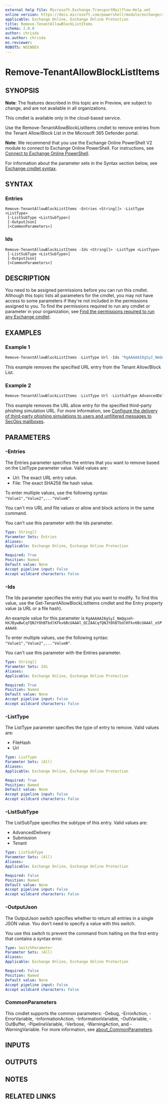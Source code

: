 ```yaml
---
external help file: Microsoft.Exchange.TransportMailflow-Help.xml
online version: https://docs.microsoft.com/powershell/module/exchange/remove-tenantallowblocklistitems
applicable: Exchange Online, Exchange Online Protection
title: Remove-TenantAllowBlockListItems
schema: 2.0.0
author: chrisda
ms.author: chrisda
ms.reviewer:
ROBOTS: NOINDEX
---
```


# Remove-TenantAllowBlockListItems

## SYNOPSIS
**Note**: The features described in this topic are in Preview, are subject to change, and are not available in all organizations.

This cmdlet is available only in the cloud-based service.

Use the Remove-TenantAllowBlockListItems cmdlet to remove entries from the Tenant Allow/Block List in the Microsoft 365 Defender portal.

**Note**: We recommend that you use the Exchange Online PowerShell V2 module to connect to Exchange Online PowerShell. For instructions, see [Connect to Exchange Online PowerShell](https://docs.microsoft.com/powershell/exchange/connect-to-exchange-online-powershell).

For information about the parameter sets in the Syntax section below, see [Exchange cmdlet syntax](https://docs.microsoft.com/powershell/exchange/exchange-cmdlet-syntax).

## SYNTAX

### Entries
```
Remove-TenantAllowBlockListItems -Entries <String[]> -ListType <ListType>
 [-ListSubType <ListSubType>]
 [-OutputJson]
 [<CommonParameters>]
```

### Ids
```
Remove-TenantAllowBlockListItems -Ids <String[]> -ListType <ListType>
 [-ListSubType <ListSubType>]
 [-OutputJson]
 [<CommonParameters>]
```

## DESCRIPTION
You need to be assigned permissions before you can run this cmdlet. Although this topic lists all parameters for the cmdlet, you may not have access to some parameters if they're not included in the permissions assigned to you. To find the permissions required to run any cmdlet or parameter in your organization, see [Find the permissions required to run any Exchange cmdlet](https://docs.microsoft.com/powershell/exchange/find-exchange-cmdlet-permissions).

## EXAMPLES

### Example 1
```powershell
Remove-TenantAllowBlockListItems -ListType Url -Ids "RgAAAAAI8gSyI_NmQqzeh-HXJBywBwCqfQNJY8hBTbdlKFkv6BcUAAAl_QCZAACqfQNJY8hBTbdlKFkv6BcUAAAl_oSPAAAA0l"
```

This example removes the specified URL entry from the Tenant Allow/Block List.

### Example 2
```powershell
Remove-TenantAllowBlockListItems -ListType Url -ListSubType AdvancedDelivery -Entries phishing.fabrikam.com
```

This example removes the URL allow entry for the specified third-party phishing simulation URL. For more information, see [Configure the delivery of third-party phishing simulations to users and unfiltered messages to SecOps mailboxes](https://docs.microsoft.com/microsoft-365/security/office-365-security/configure-advanced-delivery).

## PARAMETERS

### -Entries
The Entries parameter specifies the entries that you want to remove based on the ListType parameter value. Valid values are:

- Url: The exact URL entry value.
- File: The exact SHA256 file hash value.

To enter multiple values, use the following syntax: `"Value1","Value2",..."ValueN"`.

You can't mix URL and file values or allow and block actions in the same command.

You can't use this parameter with the Ids parameter.

```yaml
Type: String[]
Parameter Sets: Entries
Aliases:
Applicable: Exchange Online, Exchange Online Protection

Required: True
Position: Named
Default value: None
Accept pipeline input: False
Accept wildcard characters: False
```

### -Ids
The Ids parameter specifies the entry that you want to modify. To find this value, use the Get-TenantAllowBlockListItems cmdlet and the Entry property value (a URL or a file hash).

An example value for this parameter is `RgAAAAAI8gSyI_NmQqzeh-HXJBywBwCqfQNJY8hBTbdlKFkv6BcUAAAl_QCZAACqfQNJY8hBTbdlKFkv6BcUAAAl_oSPAAAA0`.

To enter multiple values, use the following syntax: `"Value1","Value2",..."ValueN"`.

You can't use this parameter with the Entries parameter.

```yaml
Type: String[]
Parameter Sets: Ids
Aliases:
Applicable: Exchange Online, Exchange Online Protection

Required: True
Position: Named
Default value: None
Accept pipeline input: False
Accept wildcard characters: False
```

### -ListType
The ListType parameter specifies the type of entry to remove. Valid values are:

- FileHash
- Url

```yaml
Type: ListType
Parameter Sets: (All)
Aliases:
Applicable: Exchange Online, Exchange Online Protection

Required: True
Position: Named
Default value: None
Accept pipeline input: False
Accept wildcard characters: False
```

### -ListSubType
The ListSubType specifies the subtype of this entry. Valid values are:

- AdvancedDelivery
- Submission
- Tenant

```yaml
Type: ListSubType
Parameter Sets: (All)
Aliases:
Applicable: Exchange Online, Exchange Online Protection

Required: False
Position: Named
Default value: None
Accept pipeline input: False
Accept wildcard characters: False
```

### -OutputJson
The OutputJson switch specifies whether to return all entries in a single JSON value. You don't need to specify a value with this switch.

You use this switch to prevent the command from halting on the first entry that contains a syntax error.

```yaml
Type: SwitchParameter
Parameter Sets: (All)
Aliases:
Applicable: Exchange Online, Exchange Online Protection

Required: False
Position: Named
Default value: None
Accept pipeline input: False
Accept wildcard characters: False
```

### CommonParameters
This cmdlet supports the common parameters: -Debug, -ErrorAction, -ErrorVariable, -InformationAction, -InformationVariable, -OutVariable, -OutBuffer, -PipelineVariable, -Verbose, -WarningAction, and -WarningVariable. For more information, see [about_CommonParameters](https://go.microsoft.com/fwlink/p/?LinkID=113216).

## INPUTS

###  

## OUTPUTS

###  

## NOTES

## RELATED LINKS
